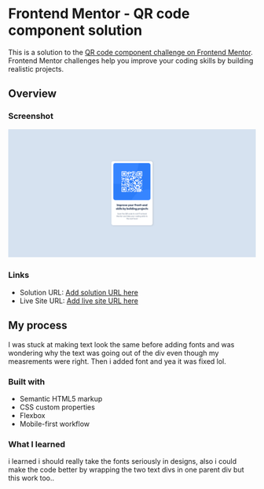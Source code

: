 # Frontend Mentor - QR code component solution

This is a solution to the [QR code component challenge on Frontend Mentor](https://www.frontendmentor.io/challenges/qr-code-component-iux_sIO_H). Frontend Mentor challenges help you improve your coding skills by building realistic projects.

## Overview

### Screenshot

![Screnshot](/Screenshot%202025-08-26%20at%2017-48-16%20.png "Qr code")

### Links

- Solution URL: [Add solution URL here](https://your-solution-url.com)
- Live Site URL: [Add live site URL here](https://your-live-site-url.com)

## My process

I was stuck at making text look the same before adding fonts and was wondering why the text was going out of the div even though my measrements were right. Then i added font and yea it was fixed lol.

### Built with

- Semantic HTML5 markup
- CSS custom properties
- Flexbox
- Mobile-first workflow

### What I learned

i learned i should really take the fonts seriously in designs, also i could make the code better by wrapping the two text divs in one parent div but this work too..
